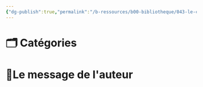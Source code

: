 ```yaml
---
{"dg-publish":true,"permalink":"/b-ressources/b00-bibliotheque/043-le-chant-des-siecles-alfred-kuen/","title":"Le chant des siècles","tags":["📓Book"],"noteIcon":""}
---
```



# 🗂 Catégories 


# 📍Le message de l'auteur